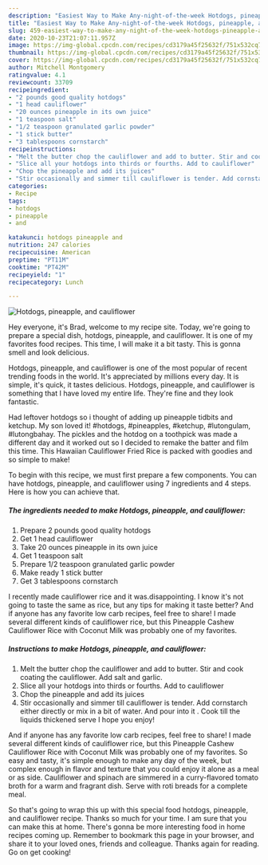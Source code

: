 ```yaml
---
description: "Easiest Way to Make Any-night-of-the-week Hotdogs, pineapple, and cauliflower"
title: "Easiest Way to Make Any-night-of-the-week Hotdogs, pineapple, and cauliflower"
slug: 459-easiest-way-to-make-any-night-of-the-week-hotdogs-pineapple-and-cauliflower
date: 2020-10-23T21:07:11.957Z
image: https://img-global.cpcdn.com/recipes/cd3179a45f25632f/751x532cq70/hotdogs-pineapple-and-cauliflower-recipe-main-photo.jpg
thumbnail: https://img-global.cpcdn.com/recipes/cd3179a45f25632f/751x532cq70/hotdogs-pineapple-and-cauliflower-recipe-main-photo.jpg
cover: https://img-global.cpcdn.com/recipes/cd3179a45f25632f/751x532cq70/hotdogs-pineapple-and-cauliflower-recipe-main-photo.jpg
author: Mitchell Montgomery
ratingvalue: 4.1
reviewcount: 33709
recipeingredient:
- "2 pounds good quality hotdogs"
- "1 head cauliflower"
- "20 ounces pineapple in its own juice"
- "1 teaspoon salt"
- "1/2 teaspoon granulated garlic powder"
- "1 stick butter"
- "3 tablespoons cornstarch"
recipeinstructions:
- "Melt the butter chop the cauliflower and add to butter. Stir and cook coating the cauliflower.  Add salt and garlic."
- "Slice all your hotdogs into thirds or fourths. Add to cauliflower"
- "Chop the pineapple and add its juices"
- "Stir occasionally and simmer till cauliflower is tender. Add cornstarch either directly or mix in a bit of water. And pour into it . Cook till the liquids thickened serve I hope you enjoy!"
categories:
- Recipe
tags:
- hotdogs
- pineapple
- and

katakunci: hotdogs pineapple and 
nutrition: 247 calories
recipecuisine: American
preptime: "PT11M"
cooktime: "PT42M"
recipeyield: "1"
recipecategory: Lunch

---
```



![Hotdogs, pineapple, and cauliflower](https://img-global.cpcdn.com/recipes/cd3179a45f25632f/751x532cq70/hotdogs-pineapple-and-cauliflower-recipe-main-photo.jpg)

Hey everyone, it's Brad, welcome to my recipe site. Today, we're going to prepare a special dish, hotdogs, pineapple, and cauliflower. It is one of my favorites food recipes. This time, I will make it a bit tasty. This is gonna smell and look delicious.

Hotdogs, pineapple, and cauliflower is one of the most popular of recent trending foods in the world. It's appreciated by millions every day. It is simple, it's quick, it tastes delicious. Hotdogs, pineapple, and cauliflower is something that I have loved my entire life. They're fine and they look fantastic.

Had leftover hotdogs so i thought of adding up pineapple tidbits and ketchup. My son loved it! #hotdogs, #pineapples, #ketchup, #lutongulam, #lutongbahay. The pickles and the hotdog on a toothpick was made a different day and it worked out so I decided to remake the batter and film this time. This Hawaiian Cauliflower Fried Rice is packed with goodies and so simple to make!


To begin with this recipe, we must first prepare a few components. You can have hotdogs, pineapple, and cauliflower using 7 ingredients and 4 steps. Here is how you can achieve that.

<!--inarticleads1-->

##### The ingredients needed to make Hotdogs, pineapple, and cauliflower:

1. Prepare 2 pounds good quality hotdogs
1. Get 1 head cauliflower
1. Take 20 ounces pineapple in its own juice
1. Get 1 teaspoon salt
1. Prepare 1/2 teaspoon granulated garlic powder
1. Make ready 1 stick butter
1. Get 3 tablespoons cornstarch


I recently made cauliflower rice and it was.disappointing. I know it&#39;s not going to taste the same as rice, but any tips for making it taste better? And if anyone has any favorite low carb recipes, feel free to share! I made several different kinds of cauliflower rice, but this Pineapple Cashew Cauliflower Rice with Coconut Milk was probably one of my favorites. 

<!--inarticleads2-->

##### Instructions to make Hotdogs, pineapple, and cauliflower:

1. Melt the butter chop the cauliflower and add to butter. Stir and cook coating the cauliflower.  Add salt and garlic.
1. Slice all your hotdogs into thirds or fourths. Add to cauliflower
1. Chop the pineapple and add its juices
1. Stir occasionally and simmer till cauliflower is tender. Add cornstarch either directly or mix in a bit of water. And pour into it . Cook till the liquids thickened serve I hope you enjoy!


And if anyone has any favorite low carb recipes, feel free to share! I made several different kinds of cauliflower rice, but this Pineapple Cashew Cauliflower Rice with Coconut Milk was probably one of my favorites. So easy and tasty, it&#39;s simple enough to make any day of the week, but complex enough in flavor and texture that you could enjoy it alone as a meal or as side. Cauliflower and spinach are simmered in a curry-flavored tomato broth for a warm and fragrant dish. Serve with roti breads for a complete meal. 

So that's going to wrap this up with this special food hotdogs, pineapple, and cauliflower recipe. Thanks so much for your time. I am sure that you can make this at home. There's gonna be more interesting food in home recipes coming up. Remember to bookmark this page in your browser, and share it to your loved ones, friends and colleague. Thanks again for reading. Go on get cooking!
